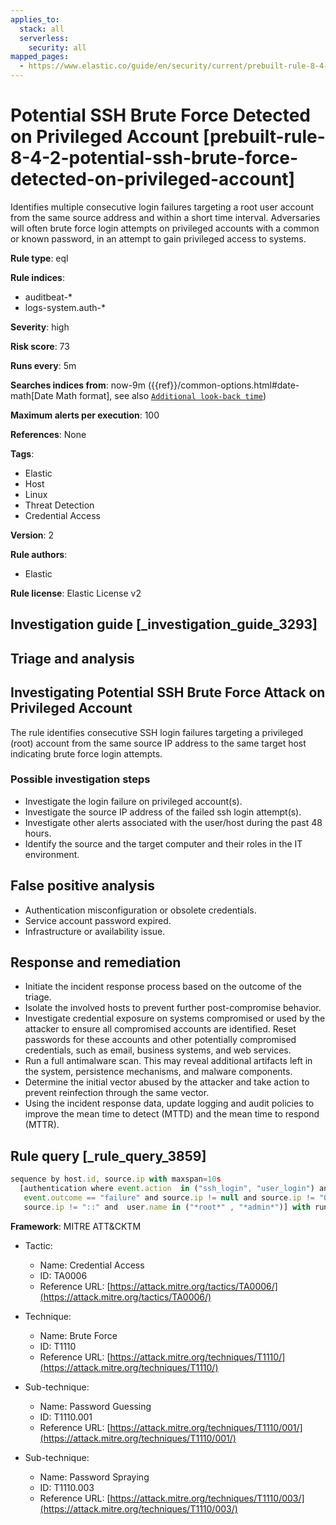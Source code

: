 ```yaml
---
applies_to:
  stack: all
  serverless:
    security: all
mapped_pages:
  - https://www.elastic.co/guide/en/security/current/prebuilt-rule-8-4-2-potential-ssh-brute-force-detected-on-privileged-account.html
---
```


# Potential SSH Brute Force Detected on Privileged Account [prebuilt-rule-8-4-2-potential-ssh-brute-force-detected-on-privileged-account]

Identifies multiple consecutive login failures targeting a root user account from the same source address and within a short time interval. Adversaries will often brute force login attempts on privileged accounts with a common or known password, in an attempt to gain privileged access to systems.

**Rule type**: eql

**Rule indices**:

* auditbeat-*
* logs-system.auth-*

**Severity**: high

**Risk score**: 73

**Runs every**: 5m

**Searches indices from**: now-9m ({{ref}}/common-options.html#date-math[Date Math format], see also [`Additional look-back time`](docs-content://solutions/security/detect-and-alert/create-detection-rule.md#rule-schedule))

**Maximum alerts per execution**: 100

**References**: None

**Tags**:

* Elastic
* Host
* Linux
* Threat Detection
* Credential Access

**Version**: 2

**Rule authors**:

* Elastic

**Rule license**: Elastic License v2

## Investigation guide [_investigation_guide_3293]

## Triage and analysis

## Investigating Potential SSH Brute Force Attack on Privileged Account

The rule identifies consecutive SSH login failures targeting a privileged (root) account from the same source IP address to the same target host indicating brute force login attempts.

### Possible investigation steps

- Investigate the login failure on privileged account(s).
- Investigate the source IP address of the failed ssh login attempt(s).
- Investigate other alerts associated with the user/host during the past 48 hours.
- Identify the source and the target computer and their roles in the IT environment.

## False positive analysis

- Authentication misconfiguration or obsolete credentials.
- Service account password expired.
- Infrastructure or availability issue.

## Response and remediation

- Initiate the incident response process based on the outcome of the triage.
- Isolate the involved hosts to prevent further post-compromise behavior.
- Investigate credential exposure on systems compromised or used by the attacker to ensure all compromised accounts are identified. Reset passwords for these accounts and other potentially compromised credentials, such as email, business systems, and web services.
- Run a full antimalware scan. This may reveal additional artifacts left in the system, persistence mechanisms, and malware components.
- Determine the initial vector abused by the attacker and take action to prevent reinfection through the same vector.
- Using the incident response data, update logging and audit policies to improve the mean time to detect (MTTD) and the mean time to respond (MTTR).

## Rule query [_rule_query_3859]

```js
sequence by host.id, source.ip with maxspan=10s
  [authentication where event.action  in ("ssh_login", "user_login") and
   event.outcome == "failure" and source.ip != null and source.ip != "0.0.0.0" and
   source.ip != "::" and  user.name in ("*root*" , "*admin*")] with runs=3
```

**Framework**: MITRE ATT&CKTM

* Tactic:

    * Name: Credential Access
    * ID: TA0006
    * Reference URL: [https://attack.mitre.org/tactics/TA0006/](https://attack.mitre.org/tactics/TA0006/)

* Technique:

    * Name: Brute Force
    * ID: T1110
    * Reference URL: [https://attack.mitre.org/techniques/T1110/](https://attack.mitre.org/techniques/T1110/)

* Sub-technique:

    * Name: Password Guessing
    * ID: T1110.001
    * Reference URL: [https://attack.mitre.org/techniques/T1110/001/](https://attack.mitre.org/techniques/T1110/001/)

* Sub-technique:

    * Name: Password Spraying
    * ID: T1110.003
    * Reference URL: [https://attack.mitre.org/techniques/T1110/003/](https://attack.mitre.org/techniques/T1110/003/)




